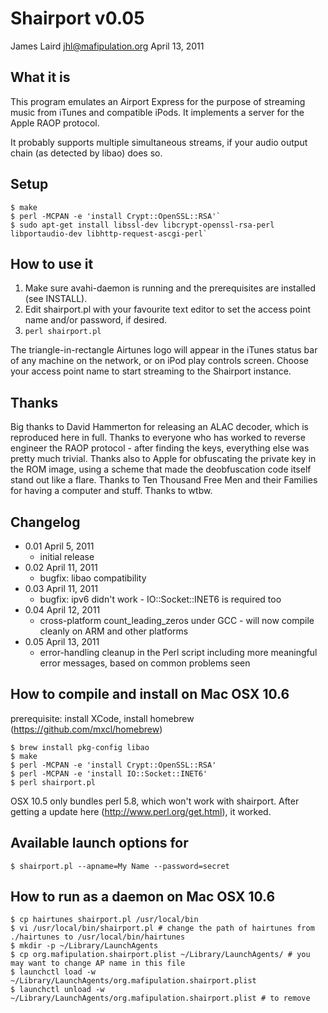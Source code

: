Shairport v0.05
==============
James Laird <jhl@mafipulation.org>
April 13, 2011

What it is
----------
This program emulates an Airport Express for the purpose of streaming music from iTunes and compatible iPods. It implements a server for the Apple RAOP protocol.

It probably supports multiple simultaneous streams, if your audio output chain (as detected by libao) does so.

Setup
-----
    $ make
    $ perl -MCPAN -e 'install Crypt::OpenSSL::RSA'`
    $ sudo apt-get install libssl-dev libcrypt-openssl-rsa-perl libportaudio-dev libhttp-request-ascgi-perl`

How to use it
-------------
1. Make sure avahi-daemon is running and the prerequisites are installed (see INSTALL).
2. Edit shairport.pl with your favourite text editor to set the access point name and/or password, if desired.
3. `perl shairport.pl`

The triangle-in-rectangle Airtunes logo will appear in the iTunes status bar of any machine on the network, or on iPod play controls screen. Choose your access point name to start streaming to the Shairport instance.

Thanks
------
Big thanks to David Hammerton for releasing an ALAC decoder, which is reproduced here in full.
Thanks to everyone who has worked to reverse engineer the RAOP protocol - after finding the keys, everything else was pretty much trivial.
Thanks also to Apple for obfuscating the private key in the ROM image, using a scheme that made the deobfuscation code itself stand out like a flare.
Thanks to Ten Thousand Free Men and their Families for having a computer and stuff.
Thanks to wtbw.

Changelog
---------
* 0.01  April 5, 2011
    * initial release
* 0.02  April 11, 2011
    * bugfix: libao compatibility
* 0.03  April 11, 2011
    * bugfix: ipv6 didn't work - IO::Socket::INET6 is required too
* 0.04  April 12, 2011
    * cross-platform count_leading_zeros under GCC - will now compile cleanly on ARM and other platforms
* 0.05  April 13, 2011
    * error-handling cleanup in the Perl script including more meaningful error messages, based on common problems seen


How to compile and install on Mac OSX 10.6
------
prerequisite: install XCode, install homebrew (https://github.com/mxcl/homebrew)

    $ brew install pkg-config libao
    $ make
    $ perl -MCPAN -e 'install Crypt::OpenSSL::RSA'
    $ perl -MCPAN -e 'install IO::Socket::INET6'
    $ perl shairport.pl

OSX 10.5 only bundles perl 5.8, which won't work with shairport. After getting a update
here (http://www.perl.org/get.html), it worked.

Available launch options for
------
    $ shairport.pl --apname=My Name --password=secret


How to run as a daemon on Mac OSX 10.6
------
    $ cp hairtunes shairport.pl /usr/local/bin
    $ vi /usr/local/bin/shairport.pl # change the path of hairtunes from ./hairtunes to /usr/local/bin/hairtunes
    $ mkdir -p ~/Library/LaunchAgents
    $ cp org.mafipulation.shairport.plist ~/Library/LaunchAgents/ # you may want to change AP name in this file
    $ launchctl load -w ~/Library/LaunchAgents/org.mafipulation.shairport.plist
    $ launchctl unload -w ~/Library/LaunchAgents/org.mafipulation.shairport.plist # to remove

